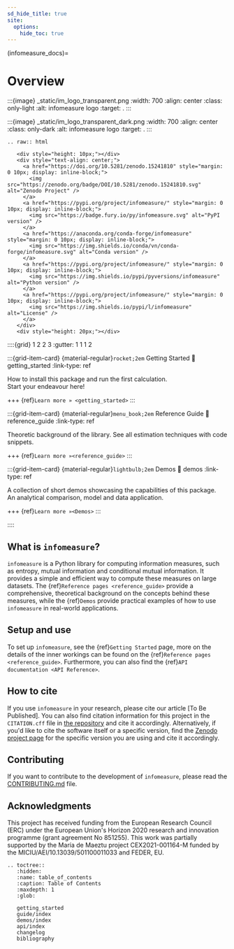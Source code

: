 ```yaml
---
sd_hide_title: true
site:
  options:
    hide_toc: true
---
```

(infomeasure_docs)=
# Overview

:::{image} _static/im_logo_transparent.png
  :width: 700
  :align: center
  :class: only-light
  :alt: infomeasure logo
  :target: .
:::

:::{image} _static/im_logo_transparent_dark.png
  :width: 700
  :align: center
  :class: only-dark
  :alt: infomeasure logo
  :target: .
:::


```{eval-rst}
.. raw:: html

   <div style="height: 10px;"></div>
   <div style="text-align: center;">
     <a href="https://doi.org/10.5281/zenodo.15241810" style="margin: 0 10px; display: inline-block;">
       <img src="https://zenodo.org/badge/DOI/10.5281/zenodo.15241810.svg" alt="Zenodo Project" />
     </a>
     <a href="https://pypi.org/project/infomeasure/" style="margin: 0 10px; display: inline-block;">
       <img src="https://badge.fury.io/py/infomeasure.svg" alt="PyPI version" />
     </a>
     <a href="https://anaconda.org/conda-forge/infomeasure" style="margin: 0 10px; display: inline-block;">
       <img src="https://img.shields.io/conda/vn/conda-forge/infomeasure.svg" alt="Conda version" />
     </a>
     <a href="https://pypi.org/project/infomeasure/" style="margin: 0 10px; display: inline-block;">
       <img src="https://img.shields.io/pypi/pyversions/infomeasure" alt="Python version" />
     </a>
     <a href="https://pypi.org/project/infomeasure/" style="margin: 0 10px; display: inline-block;">
       <img src="https://img.shields.io/pypi/l/infomeasure" alt="License" />
     </a>
   </div>
   <div style="height: 20px;"></div>

```

::::{grid} 1 2 2 3
:gutter: 1 1 1 2

:::{grid-item-card} {material-regular}`rocket;2em` Getting Started
:link: getting_started
:link-type: ref

How to install this package and run the first calculation.\
Start your endeavour here!

+++
{ref}`Learn more » <getting_started>`
:::

:::{grid-item-card} {material-regular}`menu_book;2em` Reference Guide
:link: reference_guide
:link-type: ref

Theoretic background of the library.
See all estimation techniques with code snippets.

+++
{ref}`Learn more »<reference_guide>`
:::

:::{grid-item-card} {material-regular}`lightbulb;2em` Demos
:link: demos
:link-type: ref

A collection of short demos showcasing the capabilities of this package.\
An analytical comparison, model and data application.

+++
{ref}`Learn more »<Demos>`
:::

::::

## What is `infomeasure`?

`infomeasure` is a Python library for computing information measures, such as entropy,
mutual information and conditional mutual information.
It provides a simple and efficient way to compute these measures on large datasets.
The {ref}`Reference pages <reference_guide>` provide a comprehensive, theoretical background on the concepts behind these measures, while the {ref}`Demos` provide practical examples of how to use `infomeasure` in real-world applications.

## Setup and use

To set up `infomeasure`, see the {ref}`Getting Started` page, more on
the details of the inner workings can be found on the {ref}`Reference pages <reference_guide>`.
Furthermore, you can also find the {ref}`API documentation <API Reference>`.

## How to cite

If you use `infomeasure` in your research, please cite our article [To Be Published].
You can also find citation information for this project in the `CITATION.cff` file in [the repository](https://github.com/cbueth/infomeasure) and cite it accordingly.
Alternatively, if you'd like to cite the software itself or a specific version, find the [Zenodo project page](https://doi.org/10.5281/zenodo.15241810)
for the specific version you are using and cite it accordingly.

## Contributing
If you want to contribute to the development of `infomeasure`, please read the
[CONTRIBUTING.md](https://github.com/cbueth/infomeasure/blob/main/CONTRIBUTING.md)
file.

## Acknowledgments

This project has received funding from the European Research Council (ERC) under the European Union's Horizon 2020 research and innovation programme (grant agreement No 851255).
This work was partially supported by the María de Maeztu project CEX2021-001164-M funded by the MICIU/AEI/10.13039/501100011033 and FEDER, EU.


```{eval-rst}
.. toctree::
   :hidden:
   :name: table_of_contents
   :caption: Table of Contents
   :maxdepth: 1
   :glob:

   getting_started
   guide/index
   demos/index
   api/index
   changelog
   bibliography
```
